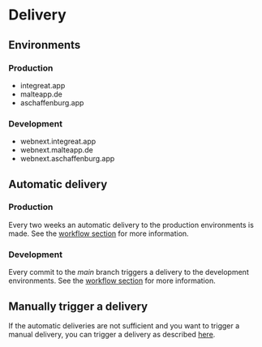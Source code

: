# Delivery

## Environments

### Production

- integreat.app
- malteapp.de
- aschaffenburg.app

### Development

- webnext.integreat.app
- webnext.malteapp.de
- webnext.aschaffenburg.app

## Automatic delivery

### Production

Every two weeks an automatic delivery to the production environments is made.
See the [workflow section](../../docs/cicd.md#workflows) for more information.

### Development

Every commit to the _main_ branch triggers a delivery to the development environments.
See the [workflow section](../../docs/cicd.md#workflows) for more information.

## Manually trigger a delivery

If the automatic deliveries are not sufficient and you want to trigger a manual delivery,
you can trigger a delivery as described [here](../../docs/cicd.md#triggering-a-delivery-using-the-ci).
